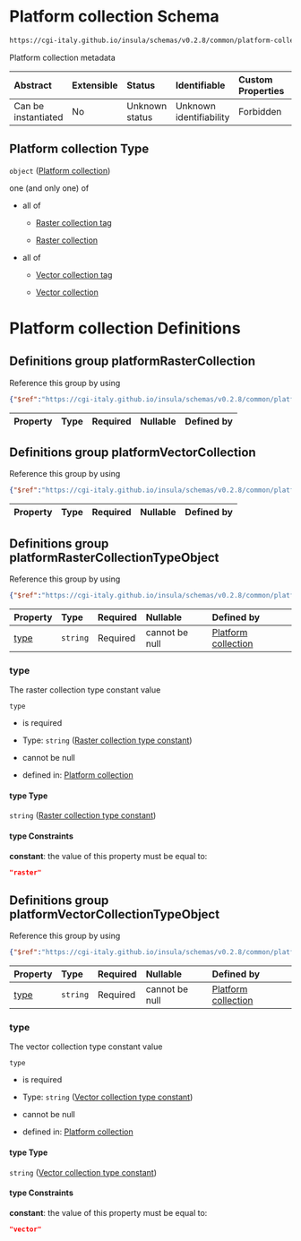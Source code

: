# Platform collection Schema

```txt
https://cgi-italy.github.io/insula/schemas/v0.2.8/common/platform-collection.schema.json
```

Platform collection metadata

| Abstract            | Extensible | Status         | Identifiable            | Custom Properties | Additional Properties | Access Restrictions | Defined In                                                                                               |
| :------------------ | :--------- | :------------- | :---------------------- | :---------------- | :-------------------- | :------------------ | :------------------------------------------------------------------------------------------------------- |
| Can be instantiated | No         | Unknown status | Unknown identifiability | Forbidden         | Allowed               | none                | [platform-collection.schema.json](schemas/common/platform-collection.schema.json) |

## Platform collection Type

`object` ([Platform collection](platform-collection.md))

one (and only one) of

* all of

  * [Raster collection tag](platform-collection-defs-raster-collection-tag.md)

  * [Raster collection](raster-collection.md)

* all of

  * [Vector collection tag](platform-collection-defs-vector-collection-tag.md)

  * [Vector collection](vector-collection.md)

# Platform collection Definitions

## Definitions group platformRasterCollection

Reference this group by using

```json
{"$ref":"https://cgi-italy.github.io/insula/schemas/v0.2.8/common/platform-collection.schema.json#/$defs/platformRasterCollection"}
```

| Property | Type | Required | Nullable | Defined by |
| :------- | :--- | :------- | :------- | :--------- |

## Definitions group platformVectorCollection

Reference this group by using

```json
{"$ref":"https://cgi-italy.github.io/insula/schemas/v0.2.8/common/platform-collection.schema.json#/$defs/platformVectorCollection"}
```

| Property | Type | Required | Nullable | Defined by |
| :------- | :--- | :------- | :------- | :--------- |

## Definitions group platformRasterCollectionTypeObject

Reference this group by using

```json
{"$ref":"https://cgi-italy.github.io/insula/schemas/v0.2.8/common/platform-collection.schema.json#/$defs/platformRasterCollectionTypeObject"}
```

| Property      | Type     | Required | Nullable       | Defined by                                                                                                                                                                                                                                                               |
| :------------ | :------- | :------- | :------------- | :----------------------------------------------------------------------------------------------------------------------------------------------------------------------------------------------------------------------------------------------------------------------- |
| [type](#type) | `string` | Required | cannot be null | [Platform collection](platform-collection-defs-raster-collection-tag-properties-raster-collection-type-constant.md) |

### type

The raster collection type constant value

`type`

* is required

* Type: `string` ([Raster collection type constant](platform-collection-defs-raster-collection-tag-properties-raster-collection-type-constant.md))

* cannot be null

* defined in: [Platform collection](platform-collection-defs-raster-collection-tag-properties-raster-collection-type-constant.md)

#### type Type

`string` ([Raster collection type constant](platform-collection-defs-raster-collection-tag-properties-raster-collection-type-constant.md))

#### type Constraints

**constant**: the value of this property must be equal to:

```json
"raster"
```

## Definitions group platformVectorCollectionTypeObject

Reference this group by using

```json
{"$ref":"https://cgi-italy.github.io/insula/schemas/v0.2.8/common/platform-collection.schema.json#/$defs/platformVectorCollectionTypeObject"}
```

| Property        | Type     | Required | Nullable       | Defined by                                                                                                                                                                                                                                                               |
| :-------------- | :------- | :------- | :------------- | :----------------------------------------------------------------------------------------------------------------------------------------------------------------------------------------------------------------------------------------------------------------------- |
| [type](#type-1) | `string` | Required | cannot be null | [Platform collection](platform-collection-defs-vector-collection-tag-properties-vector-collection-type-constant.md) |

### type

The vector collection type constant value

`type`

* is required

* Type: `string` ([Vector collection type constant](platform-collection-defs-vector-collection-tag-properties-vector-collection-type-constant.md))

* cannot be null

* defined in: [Platform collection](platform-collection-defs-vector-collection-tag-properties-vector-collection-type-constant.md)

#### type Type

`string` ([Vector collection type constant](platform-collection-defs-vector-collection-tag-properties-vector-collection-type-constant.md))

#### type Constraints

**constant**: the value of this property must be equal to:

```json
"vector"
```
